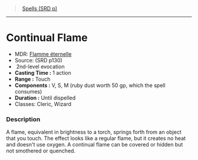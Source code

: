 ﻿---
!SpellItem
Family: SpellVO
Name: Continual Flame
AltName: '[Flamme éternelle](hd_spells_flamme_eternelle.md)'
Type: evocation
Level: 2
CastingTime: 1 action
Range: Touch
Components: V, S, M (ruby dust worth 50 gp, which the spell consumes)
Duration: Until dispelled
Classes: Cleric, Wizard
Source: (SRD p130)
Id: spells_vo.md#continual-flame
ParentLink: spells_vo.md#spells-srd-p
ParentName: Spells (SRD p)
NameLevel: 1
Attributes: {}
---
> [Spells (SRD p)](srd_spells.md)

---

# Continual Flame

- MDR: [Flamme éternelle](hd_spells_flamme_eternelle.md)
- Source: (SRD p130)
-  2nd-level evocation
- **Casting Time :** 1 action
- **Range :** Touch
- **Components :** V, S, M (ruby dust worth 50 gp, which the spell consumes)
- **Duration :** Until dispelled
- Classes: Cleric, Wizard

### Description

A flame, equivalent in brightness to a torch, springs forth from an object that you touch. The effect looks like a regular flame, but it creates no heat and doesn't use oxygen. A continual flame can be covered or hidden but not smothered or quenched.

